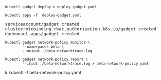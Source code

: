 ```
kubectl gadget deploy > deploy-gadget.yaml
```

```
kubectl appy -f  deploy-gadget.yaml
```
<pre>
serviceaccount/gadget created
clusterrolebinding.rbac.authorization.k8s.io/gadget created
daemonset.apps/gadget created
</pre>
```
kubectl gadget network-policy monitor \
        --namespaces beta \
        --output ./beta-networktrace.log
```

```
kubectl gadget network-policy report \
        --input ./beta-networktrace.log > beta-network-policy.yaml 
```

k kubectl -f  beta-network-policy.yaml           